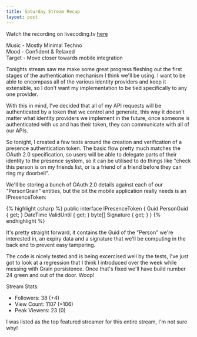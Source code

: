 ```yaml
---
title: Saturday Stream Recap
layout: post
---
```


Watch the recording on livecoding.tv [here](https://www.livecoding.tv/video/developmental-banter-with-mike-10/)  

Music - Mostly Minimal Techno  
Mood - Confident & Relaxed  
Target - Move closer towards mobile integration  

Tonights stream saw me make some great progress fleshing out the first stages of the authentication mechanism I think we'll be using. I want to be able to encompass all of the various identity providers and keep it extensible, so I don't want my implementation to be tied specifically to any one provider.

With this in mind, I've decided that all of my API requests will be authenticated by a token that we control and generate, this way it doesn't matter what identity providers we implement in the future, once someone is authenticated with us and has their token, they can communicate with all of our APIs.

So tonight, I created a few tests around the creation and verification of a presence authentication token. The basic flow pretty much matches the OAuth 2.0 specification, so users will be able to delegate parts of their identity to the presence system, so it can be utilised to do things like "check this person is on my friends list, or is a friend of a friend before they can ring my doorbell".

We'll be storing a bunch of OAuth 2.0 details against each of our "PersonGrain" entities, but the bit the mobile application really needs is an IPresenceToken:

{% highlight csharp %}
    public interface IPresenceToken
    {
        Guid PersonGuid { get; }
        DateTime ValidUntil { get; }
        byte[] Signature { get; }
    }
{% endhighlight %}

It's pretty straight forward, it contains the Guid of the "Person" we're interested in, an expiry data and a signature that we'll be computing in the back end to prevent easy tampering.

The code is nicely tested and is being excercised well by the tests, I've just got to look at a regression that I think I introduced over the week while messing with Grain persistence. Once that's fixed we'll have build number 24 green and out of the door. Woop!

Stream Stats:
 - Followers: 38 (+4)
 - View Count: 1107 (+106)
 - Peak Viewers: 23 (0)
 
 I was listed as the top featured streamer for this entire stream, I'm not sure why!
